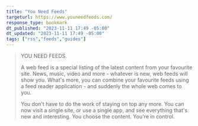 ```yaml
---
title: "You Need Feeds"
targeturl: https://www.youneedfeeds.com/
response_type: bookmark
dt_published: "2023-11-11 17:49 -05:00"
dt_updated: "2023-11-11 17:49 -05:00"
tags: ["rss","feeds","guides"]
---
```


> YOU NEED FEEDS.   
>   
> A web feed is a special listing of the latest content from your favourite site.  News, music, video and more - whatever is new, web feeds will show you.  What's more, you can combine your favourite feeds using a feed reader application - and suddenly the whole web comes to you.   
>   
> You don't have to do the work of staying on top any more.  You can now visit a single site, or use a single app, and see everything that's new and interesting.  You choose the content.  You're in control. 

